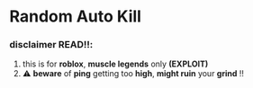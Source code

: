 # Random Auto Kill
### disclaimer READ‼️:
1. this is for **roblox**, **muscle legends** only **(EXPLOIT)**
2. ⚠️ **beware** of **ping** getting too **high**, **might ruin** your **grind** !!
